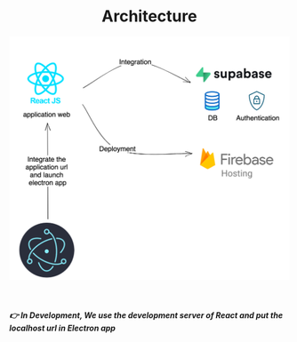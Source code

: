 <h1 align='center'>Architecture</h1>

![Architecture](assets/architecture.png)

<br />

##### 👉  In Development, We use the development server of React and put the localhost url in Electron app